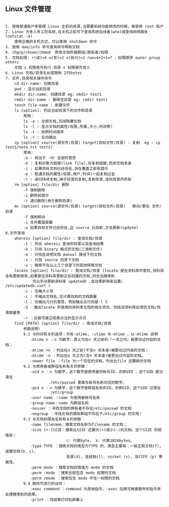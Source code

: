 ## Linux 文件管理  

<pre><code>  
1. 使用普通账户来管理 Linux 主机的资源,当需要系统功能修改的时候，再使用 root 账户 
2. Linux 为多人多工的系统,在关机之前可下查询系统在线者(who)或查询网络服务(netstat -a)
    使用正确的关机方式，可以使用 shutdown 命令
3. 使用 man/info 命令查询命令帮助文档
4. chgrp/chown/chmod  修改文档所属群组/拥有者/权限
5. 文档权限: r(读)=4 w(写)=2 x(执行)=1 rwx=4+2+1=7 ，权限顺序 owner group others
    文档 x 权限是可执行,目录 x 权限是可进入
6. Linux 文档/目录名长度限制 255bytes
7. 文件,目录相关操作命令
    cd dir-name: 切换目录
    pwd : 显示当前目录
    mkdir dir-name: 创建目录 eg: mkdir test1
    rmdir dir-name : 删除空目录 eg: rmdir test1
    touch file-name : 新建文件
    ls [option]: 列出当前目录下的文件和目录
        常用：
        ls -a : 全部文档,包括隐藏文档 
        ls -l : 显示文档的属性(权限,所属,大小,时间等)
        ls -t : 依照时间顺序
        ls -r : 反向输出
    cp [option] source(源文件/目录) target(目标文件/目录) : 复制  eg : cp test1/note.txt test2/
        常用:
        -a : 相当于 -dr 全部的意思
        -d : 复制对象为链接(link file),则复制链接,而非文档本身
        -i : 如果目标文档已经存在,则在覆盖之前有提示
        -p : 联通文档的属性(权限,用户,时间)一起复制过去
        -r : 递归持续复制,用于目录的复制,复制目录,连同目录内所有
    rm [option] file/dir 删除
        -f 强制删除
        -i 删除前提示
        -r 递归删除(用于删除目录)
    mv [option] source(源文件/目录) target(目标文件/目录)   移动/更名 文件/目录
        -f 强制移动 
        -i 文件覆盖提醒
        -u 如果目标文件已经存在,且 source 比较新,才会更新(update)
8.文件查询
    whereis [option] file/dir : 查询文档/目录
        -l : 列出 whereis 查询的目录以及查询结果
        -b : 只找 binary 格式的文档(二进制文件)
        -m : 只找在说明文档 manual 路径下的文档
        -s : 只找 source 目录下文档
        -u : 搜索不在以上三个目录下的其他特殊文档
    locate [option] file/dir : 查询文档/目录 (locate 是在资料库中查找,资料库会有更新频率,如果是在资料库更新之后创建的文档,则无法搜索到
            可以手动更新资料库 updatedb ,自动更新频率设置: /etc/updatedb.conf )
        -i : 忽略大小写
        -c : 不输出文档名,仅计算找到的文档数量
        -l : 仅输出几行的意思，例如输出五行则是-l 5
        -S ：输出locate 所使用的资料库文档的相关资讯，包括该资料库纪录的文档/目录数量等
        -r ：后面可接正规表示法的显示方式
    find [PATH] [option] file/dir : 查询文档/目录
        参数说明:
		9.1 与时间有关的选项：共有-atime, -ctime 与-mtime ，以-mtime 说明
		   -mtime n ：n 为数字，意义为在n 天之前的『一天之内』被更动过内容的文档；
		   -mtime +n ：列出在n 天之前(不含n 天本身)被更动过内容的文档；
		   -mtime -n ：列出在n 天之内(含n 天本身)被更动过内容的文档。
		   -newer file ：file 为一个存在的文档，列出比file 还要新的文档
		9.2 与使用者或群组名称有关的参数：
		   -uid n ：n 为数字，这个数字是使用者的帐号ID，亦即UID ，这个UID 是记录在
		            /etc/passwd 里面与帐号名称对应的数字。
		   -gid n ：n 为数字，这个数字是群组名称的ID，亦即GID，这个GID 记录在
		            /etc/group
		   -user name ：name 为使用者帐号名称
		   -group name：name 为群组名称
		   -nouser ：寻找文档的拥有者不存在/etc/passwd 的文档
		   -nogroup ：寻找文档的拥有群组不存在于/etc/group 的文档！
		9.3 与文档权限及名称有关的参数：
		   -name filename：搜索文档名称为filename 的文档；
		   -size [+-]SIZE：搜索比SIZE 还要大(+)或小(-)的文档。这个SIZE 的规格有：
		                   c: 代表byte， k: 代表1024bytes。
		   -type TYPE ：搜索文档的类型为TYPE 的，类型主要有：一般正规文档(f), 装置文档(b, c),
		                   目录(d), 连结档(l), socket (s), 及FIFO (p) 等属性。
		   -perm mode ：搜索文档权限值为 mode 的文档 
		   -perm -mode ：搜索全部包含 mode 权限的文档
		   -perm /mode ：搜索包含 mode 中任一权限的文档
		9.4 额外可进行的动作：
		   -exec command ：command 为其他指令，-exec 后面可再接额外的指令来处理搜索到的结果。
		   -print ：将结果打印到屏幕上  

<pre><code>



